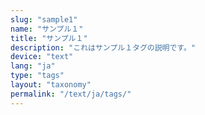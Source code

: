 ```yaml
---
slug: "sample1"
name: "サンプル１"
title: "サンプル１"
description: "これはサンプル１タグの説明です。"
device: "text"
lang: "ja"
type: "tags"
layout: "taxonomy"
permalink: "/text/ja/tags/"
---
```

